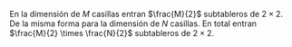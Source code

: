 En la dimensión de $M$ casillas entran $\frac{M}{2}$ subtableros de $2 \times 2$. De la misma forma para la dimensión de $N$ casillas. En total entran $\frac{M}{2} \times \frac{N}{2}$ subtableros de $2 \times 2$.
